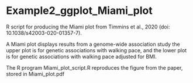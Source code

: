 # Example2_ggplot_Miami_plot
R script for producing the Miami plot from Timmins et al., 2020 (doi: 10.1038/s42003-020-01357-7).

A Miami plot displays results from a genome-wide association study
the upper plot is for genetic associations with walking pace,
and the lower plot is for genetic associations with walking pace adjusted for BMI.

The R program Miami_plot_script.R reproduces the figure from the paper, stored in Miami_plot.pdf
